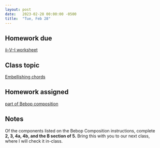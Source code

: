 ```yaml
---
layout: post
date:   2023-02-28 00:00:00 -0500
title:  "Tue, Feb 28"
---
```


## Homework due

[ii–V–I worksheet](https://viva.pressbooks.pub/openmusictheory/chapter/ii-v-i/#assignments)

## Class topic

[Embellishing chords](https://viva.pressbooks.pub/openmusictheory/chapter/jazz-embellishing-chords/)

## Homework assigned

[part of Bebop composition](https://viva.pressbooks.pub/openmusictheory/chapter/jazz-embellishing-chords/#assignments)

## Notes

Of the components listed on the Bebop Composition instructions, complete **2, 3, 4a, 4b, and the B section of 5.** Bring this with you to our next class, where I will check it in-class.